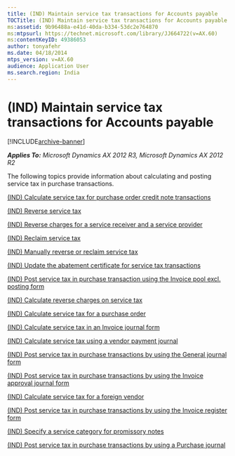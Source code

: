 ```yaml
---
title: (IND) Maintain service tax transactions for Accounts payable
TOCTitle: (IND) Maintain service tax transactions for Accounts payable
ms:assetid: 9b96488a-e41d-40da-b334-53dc2e764870
ms:mtpsurl: https://technet.microsoft.com/library/JJ664722(v=AX.60)
ms:contentKeyID: 49386053
author: tonyafehr
ms.date: 04/18/2014
mtps_version: v=AX.60
audience: Application User
ms.search.region: India
---
```


# (IND) Maintain service tax transactions for Accounts payable 


[!INCLUDE[archive-banner](includes/archive-banner.md)]


_**Applies To:** Microsoft Dynamics AX 2012 R3, Microsoft Dynamics AX 2012 R2_

The following topics provide information about calculating and posting service tax in purchase transactions.

[(IND) Calculate service tax for purchase order credit note transactions](ind-calculate-service-tax-for-purchase-order-credit-note-transactions.md)

[(IND) Reverse service tax](ind-reverse-service-tax.md)

[(IND) Reverse charges for a service receiver and a service provider](ind-reverse-charges-for-a-service-receiver-and-a-service-provider.md)

[(IND) Reclaim service tax](ind-reclaim-service-tax.md)

[(IND) Manually reverse or reclaim service tax](ind-manually-reverse-or-reclaim-service-tax.md)

[(IND) Update the abatement certificate for service tax transactions](ind-update-the-abatement-certificate-for-service-tax-transactions.md)

[(IND) Post service tax in purchase transaction using the Invoice pool excl. posting form](ind-post-service-tax-in-purchase-transaction-using-the-invoice-pool-excl-posting-form.md)

[(IND) Calculate reverse charges on service tax](ind-calculate-reverse-charges-on-service-tax.md)

[(IND) Calculate service tax for a purchase order](ind-calculate-service-tax-for-a-purchase-order.md)

[(IND) Calculate service tax in an Invoice journal form](ind-calculate-service-tax-in-an-invoice-journal-form.md)

[(IND) Calculate service tax using a vendor payment journal](ind-calculate-service-tax-using-a-vendor-payment-journal.md)

[(IND) Post service tax in purchase transactions by using the General journal form](ind-post-service-tax-in-purchase-transactions-by-using-the-general-journal-form.md)

[(IND) Post service tax in purchase transactions by using the Invoice approval journal form](ind-post-service-tax-in-purchase-transactions-by-using-the-invoice-approval-journal-form.md)

[(IND) Calculate service tax for a foreign vendor](ind-calculate-service-tax-for-a-foreign-vendor.md)

[(IND) Post service tax in purchase transactions by using the Invoice register form](ind-post-service-tax-in-purchase-transactions-by-using-the-invoice-register-form.md)

[(IND) Specify a service category for promissory notes](ind-specify-a-service-category-for-promissory-notes.md)

[(IND) Post service tax in purchase transactions by using a Purchase journal](ind-post-service-tax-in-purchase-transactions-by-using-a-purchase-journal.md)

  


